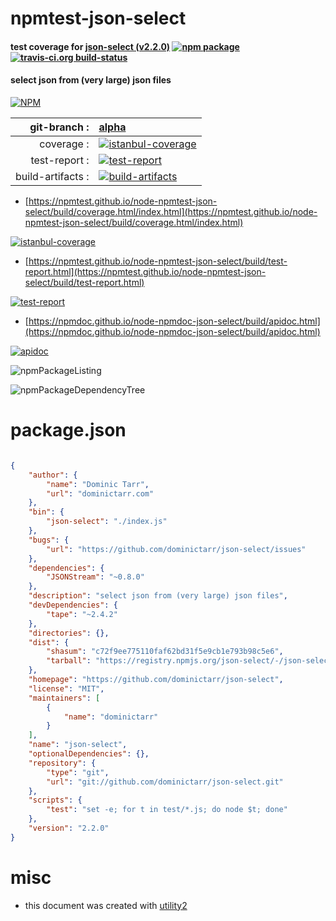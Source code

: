 # npmtest-json-select

#### test coverage for  [json-select (v2.2.0)](https://github.com/dominictarr/json-select)  [![npm package](https://img.shields.io/npm/v/npmtest-json-select.svg?style=flat-square)](https://www.npmjs.org/package/npmtest-json-select) [![travis-ci.org build-status](https://api.travis-ci.org/npmtest/node-npmtest-json-select.svg)](https://travis-ci.org/npmtest/node-npmtest-json-select)

#### select json from (very large) json files

[![NPM](https://nodei.co/npm/json-select.png?downloads=true&downloadRank=true&stars=true)](https://www.npmjs.com/package/json-select)

| git-branch : | [alpha](https://github.com/npmtest/node-npmtest-json-select/tree/alpha)|
|--:|:--|
| coverage : | [![istanbul-coverage](https://npmtest.github.io/node-npmtest-json-select/build/coverage.badge.svg)](https://npmtest.github.io/node-npmtest-json-select/build/coverage.html/index.html)|
| test-report : | [![test-report](https://npmtest.github.io/node-npmtest-json-select/build/test-report.badge.svg)](https://npmtest.github.io/node-npmtest-json-select/build/test-report.html)|
| build-artifacts : | [![build-artifacts](https://npmtest.github.io/node-npmtest-json-select/glyphicons_144_folder_open.png)](https://github.com/npmtest/node-npmtest-json-select/tree/gh-pages/build)|

- [https://npmtest.github.io/node-npmtest-json-select/build/coverage.html/index.html](https://npmtest.github.io/node-npmtest-json-select/build/coverage.html/index.html)

[![istanbul-coverage](https://npmtest.github.io/node-npmtest-json-select/build/screenCapture.buildCi.browser.%252Ftmp%252Fbuild%252Fcoverage.lib.html.png)](https://npmtest.github.io/node-npmtest-json-select/build/coverage.html/index.html)

- [https://npmtest.github.io/node-npmtest-json-select/build/test-report.html](https://npmtest.github.io/node-npmtest-json-select/build/test-report.html)

[![test-report](https://npmtest.github.io/node-npmtest-json-select/build/screenCapture.buildCi.browser.%252Ftmp%252Fbuild%252Ftest-report.html.png)](https://npmtest.github.io/node-npmtest-json-select/build/test-report.html)

- [https://npmdoc.github.io/node-npmdoc-json-select/build/apidoc.html](https://npmdoc.github.io/node-npmdoc-json-select/build/apidoc.html)

[![apidoc](https://npmdoc.github.io/node-npmdoc-json-select/build/screenCapture.buildCi.browser.%252Ftmp%252Fbuild%252Fapidoc.html.png)](https://npmdoc.github.io/node-npmdoc-json-select/build/apidoc.html)

![npmPackageListing](https://npmtest.github.io/node-npmtest-json-select/build/screenCapture.npmPackageListing.svg)

![npmPackageDependencyTree](https://npmtest.github.io/node-npmtest-json-select/build/screenCapture.npmPackageDependencyTree.svg)



# package.json

```json

{
    "author": {
        "name": "Dominic Tarr",
        "url": "dominictarr.com"
    },
    "bin": {
        "json-select": "./index.js"
    },
    "bugs": {
        "url": "https://github.com/dominictarr/json-select/issues"
    },
    "dependencies": {
        "JSONStream": "~0.8.0"
    },
    "description": "select json from (very large) json files",
    "devDependencies": {
        "tape": "~2.4.2"
    },
    "directories": {},
    "dist": {
        "shasum": "c72f9ee775110faf62bd31f5e9cb1e793b98c5e6",
        "tarball": "https://registry.npmjs.org/json-select/-/json-select-2.2.0.tgz"
    },
    "homepage": "https://github.com/dominictarr/json-select",
    "license": "MIT",
    "maintainers": [
        {
            "name": "dominictarr"
        }
    ],
    "name": "json-select",
    "optionalDependencies": {},
    "repository": {
        "type": "git",
        "url": "git://github.com/dominictarr/json-select.git"
    },
    "scripts": {
        "test": "set -e; for t in test/*.js; do node $t; done"
    },
    "version": "2.2.0"
}
```



# misc
- this document was created with [utility2](https://github.com/kaizhu256/node-utility2)
